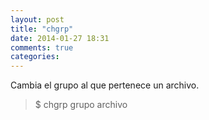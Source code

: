 ```yaml
---
layout: post
title: "chgrp"
date: 2014-01-27 18:31
comments: true
categories: 
---
```

Cambia el grupo al que pertenece un archivo.

>$ chgrp grupo archivo

